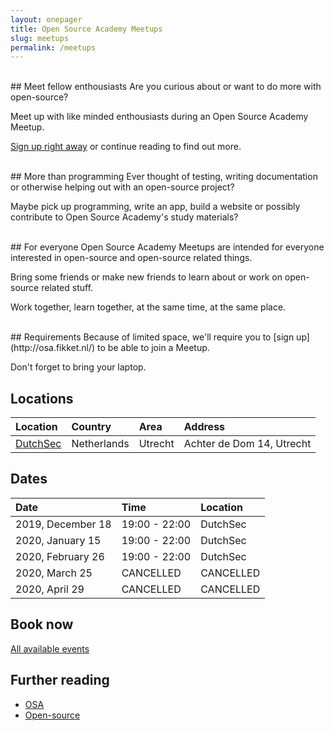 ```yaml
---
layout: onepager
title: Open Source Academy Meetups
slug: meetups
permalink: /meetups
---
```

<br>
## Meet fellow enthousiasts
Are you curious about or want to do more with open-source? 

Meet up with like minded enthousiasts during an Open Source Academy Meetup.

[Sign up right away](http://osa.fikket.nl/) or continue reading to find out more.

<br>
## More than programming
Ever thought of testing, writing documentation or otherwise helping out with an open-source project?

Maybe pick up programming, write an app, build a website or possibly contribute to Open Source Academy's study materials?

<br>
## For everyone
Open Source Academy Meetups are intended for everyone interested in open-source and open-source related things.

Bring some friends or make new friends to learn about or work on open-source related stuff.

Work together, learn together, at the same time, at the same place.

<br>
## Requirements
Because of limited space, we'll require you to [sign up](http://osa.fikket.nl/) to be able to join a Meetup. 

Don't forget to bring your laptop.

## Locations

| Location                         | Country     | Area    | Address                   |
| :---                             | :---        | :---    | :---                      |
| [DutchSec](https://dutchsec.com) | Netherlands | Utrecht | Achter de Dom 14, Utrecht |

## Dates

| Date              | Time          | Location  |
| :---              | :---          | :---      |
| 2019, December 18 | 19:00 - 22:00 | DutchSec  |
| 2020, January 15  | 19:00 - 22:00 | DutchSec  |
| 2020, February 26 | 19:00 - 22:00 | DutchSec  |
| 2020, March 25    | CANCELLED     | CANCELLED |
| 2020, April 29    | CANCELLED     | CANCELLED |

## Book now
[All available events](http://osa.fikket.nl/)

## Further reading
- [OSA](/about/) 
- [Open-source](/about/open-source)

